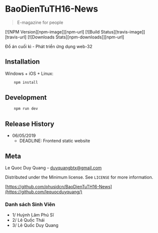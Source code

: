 # BaoDienTuTH16-News
> E-magazine for people 

[![NPM Version][npm-image]][npm-url]
[![Build Status][travis-image]][travis-url]
[![Downloads Stats][npm-downloads]][npm-url]

Đồ án cuối kì - Phát triển ứng dụng web-32

## Installation

Windows + iOS + Linux:
```sh
    npm install 
```

## Development 

```sh
    npm run dev 
```

## Release History

* 06/05/2019
    * DEADLINE: Frontend static website

## Meta
Le Quoc Duy Quang – duyquangbtx@gmail.com

Distributed under the Minimum license. See ``LICENSE`` for more information.

[https://github.com/phusidcn/BaoDienTuTH16-News](https://github.com/lequocduyquang/)


### Danh sách Sinh Viên
* 1/ Huỳnh Lâm Phú Sĩ
* 2/ Lê Quốc Thái
* 3/ Lê Quốc Duy Quang